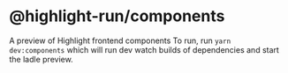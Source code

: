 # @highlight-run/components

A preview of Highlight frontend components
To run, run `yarn dev:components` which will run dev watch builds of dependencies and start the ladle preview.
